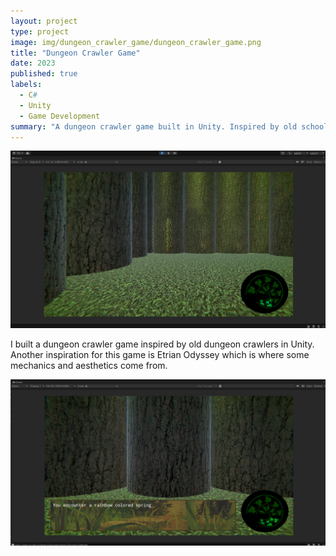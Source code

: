 ```yaml
---
layout: project
type: project
image: img/dungeon_crawler_game/dungeon_crawler_game.png
title: "Dungeon Crawler Game"
date: 2023
published: true
labels:
  - C#
  - Unity
  - Game Development
summary: "A dungeon crawler game built in Unity. Inspired by old school dungeon crawlers."
---
```


<img src="../img/dungeon_crawler_game/dungeon_crawler_game.png">

I built a dungeon crawler game inspired by old dungeon crawlers in Unity. Another inspiration for this game is Etrian Odyssey which is where some mechanics and aesthetics come from.

<img src="../img/dungeon_crawler_game/dungeon_crawler_game_textbox.png">